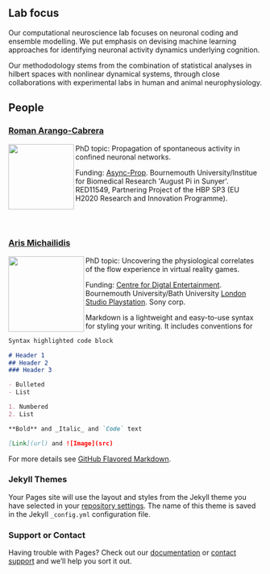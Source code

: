 ## Lab focus

Our computational neuroscience lab focuses on neuronal coding and ensemble modelling. We put emphasis on devising machine learning approaches for identifying neuronal activity dynamics underlying cognition.

Our methododology stems from the combination of statistical analyses in hilbert spaces with nonlinear dynamical systems, through close collaborations with experimental labs in human and animal neurophysiology. 

## People
### [Roman Arango-Cabrera](https://www.humanbrainproject.eu/en/about/project-structure/partnering-projects/async-prop/)
<img align="left" width=130 src="https://user-images.githubusercontent.com/75138250/104132206-a5075e00-5373-11eb-8526-7021f903e016.jpg">
  PhD topic: Propagation of spontaneous activity in confined neuronal networks.

  Funding: [Async-Prop](https://www.humanbrainproject.eu/en/about/project-structure/partnering-projects/async-prop/). Bournemouth University/Institue for Biomedical Research 'August Pi in Sunyer'. RED11549, Partnering Project of the HBP SP3 (EU H2020 Research and Innovation Programme).

<br/><br/>

### [Aris Michailidis](https://loop.frontiersin.org/people/520360/bio)
<img align="left" width=150 src="https://user-images.githubusercontent.com/75138250/104243551-a2caff80-5458-11eb-9c7c-c2037621feb3.png">
  PhD topic: Uncovering the physiological correlates of the flow experience in virtual reality games.

  Funding: [Centre for Digtal Entertainment](https://www.digital-entertainment.org/). Bournemouth University/Bath University
           [London Studio Playstation](https://playstationlondonstudio.com/). Sony corp.
           
           
           
           
Markdown is a lightweight and easy-to-use syntax for styling your writing. It includes conventions for

```markdown
Syntax highlighted code block

# Header 1
## Header 2
### Header 3

- Bulleted
- List

1. Numbered
2. List

**Bold** and _Italic_ and `Code` text

[Link](url) and ![Image](src)
```

For more details see [GitHub Flavored Markdown](https://guides.github.com/features/mastering-markdown/).

### Jekyll Themes

Your Pages site will use the layout and styles from the Jekyll theme you have selected in your [repository settings](https://github.com/balaguerlab/balaguerlab.github.io/settings). The name of this theme is saved in the Jekyll `_config.yml` configuration file.

### Support or Contact

Having trouble with Pages? Check out our [documentation](https://docs.github.com/categories/github-pages-basics/) or [contact support](https://github.com/contact) and we’ll help you sort it out.
